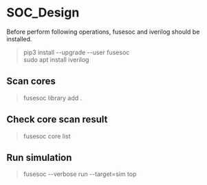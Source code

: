 # SOC_Design
Before perform following operations, fusesoc and iverilog should
be installed.
> pip3 install --upgrade --user fusesoc  
> sudo apt install iverilog

## Scan cores
> fusesoc library add .

## Check core scan result
> fusesoc core list

## Run simulation
> fusesoc --verbose run --target=sim top

